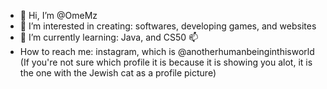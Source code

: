 - 👋 Hi, I’m @OmeMz
- 👀 I’m interested in creating: softwares, developing games, and websites
- 🌱 I’m currently learning: Java, and CS50 📫 
- How to reach me: instagram, which is @anotherhumanbeinginthisworld (If you're not sure which profile it is because it is showing you alot, it is the one with the Jewish cat as a profile picture)
